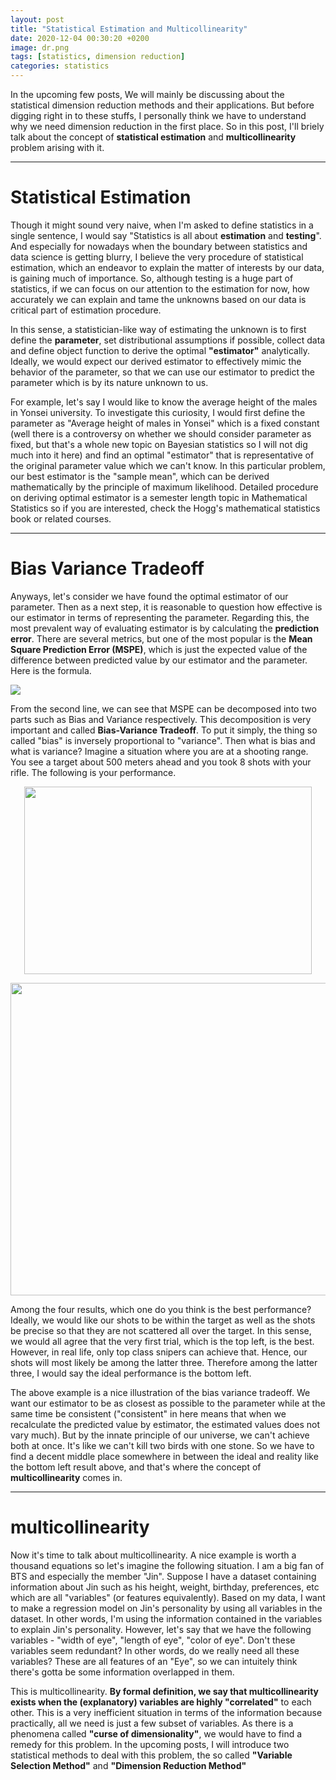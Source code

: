 ```yaml
---
layout: post
title: "Statistical Estimation and Multicollinearity"
date: 2020-12-04 00:30:20 +0200
image: dr.png
tags: [statistics, dimension reduction]
categories: statistics
---
```


In the upcoming few posts, We will mainly be discussing about the statistical dimension reduction methods and their applications. But before digging right in to these stuffs, I personally think we have to understand why we need dimension reduction in the first place. So in this post, I'll briely talk about the concept of **statistical estimation** and **multicollinearity** problem arising with it.

---


# Statistical Estimation
Though it might sound very naive, when I'm asked to define statistics in a single sentence, I would say "Statistics is all about **estimation** and **testing**". And especially for nowadays when the boundary between statistics and data science is getting blurry, I believe the very procedure of statistical estimation, which an endeavor to explain the matter of interests by our data, is gaining much of importance. So, although testing is a huge part of statistics, if we can focus on our attention to the estimation for now, how accurately we can explain and tame the unknowns based on our data is critical part of estimation procedure. 


In this sense, a statistician-like way of estimating the unknown is to first define the **parameter**, set distributional assumptions if possible, collect data and define object function to derive the optimal **"estimator"** analytically. Ideally, we would expect our derived estimator to effectively mimic the behavior of the parameter, so that we can use our estimator to predict the parameter which is by its nature unknown to us.


For example, let's say I would like to know the average height of the males in Yonsei university. To investigate this curiosity, I would first define the parameter as "Average height of males in Yonsei" which is a fixed constant (well there is a controversy on whether we should consider parameter as fixed, but that's a whole new topic on Bayesian statistics so I will not dig much into it here) and find an optimal "estimator" that is representative of the original parameter value which we can't know. In this particular problem, our best estimator is the "sample mean", which can be derived mathematically by the principle of maximum likelihood. Detailed procedure on deriving optimal estimator is a semester length topic in Mathematical Statistics so if you are interested, check the Hogg's mathematical statistics book or related courses. 


---

# Bias Variance Tradeoff
Anyways, let's consider we have found the optimal estimator of our parameter. Then as a next step, it is reasonable to question how effective is our estimator in terms of representing the parameter. Regarding this, the most prevalent way of evaluating estimator is by calculating the **prediction error**. There are several metrics, but one of the most popular is the **Mean Square Prediction Error (MSPE)**, which is just the expected value of the difference between predicted value by our estimator and the parameter. Here is the formula.

![]({{site.baseurl}}/images/MSPE.jpg)


From the second line, we can see that MSPE can be decomposed into two parts such as Bias and Variance respectively. This decomposition is very important and called **Bias-Variance Tradeoff**. To put it simply, the thing so called "bias" is inversely proportional to "variance". Then what is bias and what is variance? Imagine a situation where you are at a shooting range. You see a target about 500 meters ahead and you took 8 shots with your rifle. The following is your performance.

<p align="center">
  <img width="460" height="300" src="{{site.baseurl}}/images/bvtradeoff.svg">
</p>

<p align="center">
  <img width="700" height="500" src="{{site.baseurl}}/images/bvtradeofftable.png">
</p>


Among the four results, which one do you think is the best performance? Ideally, we would like our shots to be within the target as well as the shots be precise so that they are not scattered all over the target. In this sense, we would all agree that the very first trial, which is the top left, is the best. However, in real life, only top class snipers can achieve that. Hence, our shots will most likely be among the latter three. Therefore among the latter three, I would say the ideal performance is the bottom left.

The above example is a nice illustration of the bias variance tradeoff. We want our estimator to be as closest as possible to the parameter while at the same time be consistent ("consistent" in here means that when we recalculate the predicted value by estimator, the estimated values does not vary much). But by the innate principle of our universe, we can't achieve both at once. It's like we can't kill two birds with one stone. So we have to find a decent middle place somewhere in between the ideal and reality like the bottom left result above, and that's where the concept of **multicollinearity** comes in.


---

# multicollinearity

Now it's time to talk about multicollinearity. A nice example is worth a thousand equations so let's imagine the following situation. I am a big fan of BTS and especially the member "Jin". Suppose I have a dataset containing information about Jin such as his height, weight, birthday, preferences, etc which are all "variables" (or features equivalently). Based on my data, I want to make a regression model on Jin's personality by using all variables in the dataset. In other words, I'm using the information contained in the variables to explain Jin's personality. However, let's say that we have the following variables -  "width of eye", "length of eye", "color of eye". Don't these variables seem redundant? In other words, do we really need all these variables? These are all features of an "Eye", so we can intuitely think there's gotta be some information overlapped in them.

This is multicollinearity. **By formal definition, we say that multicollinearity exists when the (explanatory) variables are highly "correlated"** to each other. This is a very inefficient situation in terms of the information because practically, all we need is just a few subset of variables. As there is a phenomena called **"curse of dimensionality"**, we would have to find a remedy for this problem. In the upcoming posts, I will introduce two statistical methods to deal with this problem, the so called **"Variable Selection Method"** and **"Dimension Reduction Method"**






